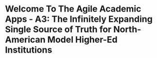 # Welcome To The Agile Academic Apps - A3: The Infinitely Expanding Single Source of Truth for North-American Model Higher-Ed Institutions
